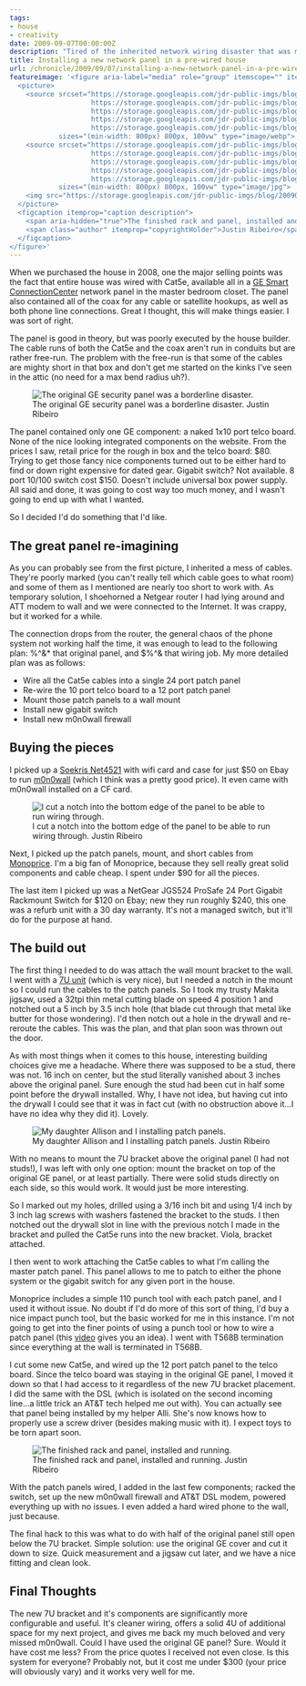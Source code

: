 ```yaml
---
tags:
- house
- creativity
date: 2009-09-07T00:00:00Z
description: "Tired of the inherited network wiring disaster that was my house panel, I decided it was a time for an upgrade."
title: Installing a new network panel in a pre-wired house
url: /chronicle/2009/09/07/installing-a-new-network-panel-in-a-pre-wired-house/
featureimage: '<figure aria-label="media" role="group" itemscope="" itemprop="associatedMedia" itemtype="http://schema.org/ImageObject">
  <picture>
    <source srcset="https://storage.googleapis.com/jdr-public-imgs/blog/20090907-wiring-house-04-640.webp 640w,
                    https://storage.googleapis.com/jdr-public-imgs/blog/20090907-wiring-house-04-800.webp 800w,
                    https://storage.googleapis.com/jdr-public-imgs/blog/20090907-wiring-house-04-1024.webp 1024w,
                    https://storage.googleapis.com/jdr-public-imgs/blog/20090907-wiring-house-04-1280.webp 1280w,
                    https://storage.googleapis.com/jdr-public-imgs/blog/20090907-wiring-house-04-1600.webp 1600w"
            sizes="(min-width: 800px) 800px, 100vw" type="image/webp">
    <source srcset="https://storage.googleapis.com/jdr-public-imgs/blog/20090907-wiring-house-04-640.jpg 640w,
                    https://storage.googleapis.com/jdr-public-imgs/blog/20090907-wiring-house-04-800.jpg 800w,
                    https://storage.googleapis.com/jdr-public-imgs/blog/20090907-wiring-house-04-1024.jpg 1024w,
                    https://storage.googleapis.com/jdr-public-imgs/blog/20090907-wiring-house-04-1280.jpg 1280w,
                    https://storage.googleapis.com/jdr-public-imgs/blog/20090907-wiring-house-04-1600.jpg 1600w"
            sizes="(min-width: 800px) 800px, 100vw" type="image/jpg">
    <img src="https://storage.googleapis.com/jdr-public-imgs/blog/20090907-wiring-house-04-800.jpg" alt="The finished rack and panel, installed and running.">
  </picture>
  <figcaption itemprop="caption description">
    <span aria-hidden="true">The finished rack and panel, installed and running.</span>
    <span class="author" itemprop="copyrightHolder">Justin Ribeiro</span>
  </figcaption>
</figure>'
---
```


When we purchased the house in 2008, one the major selling points was the fact that entire house was wired with Cat5e, available all in a <a href="http://www.gesecuritypro.com/NorthAmerica/GESmart/gesmart.cfm?PageID=10000">GE Smart ConnectionCenter</a> network panel in the master bedroom closet.  The panel also contained all of the coax for any cable or satellite hookups, as well as both phone line connections.  Great I thought, this will make things easier.  I was sort of right.

The panel is good in theory, but was poorly executed by the house builder. The cable runs of both the Cat5e and the coax aren't run in conduits but are rather free-run.  The problem with the free-run is that some of the cables are mighty short in that box and don't get me started on the kinks I've seen in the attic (no need for a max bend radius uh?).

<figure aria-label="media" role="group" itemscope="" itemprop="associatedMedia" itemtype="http://schema.org/ImageObject">
  <picture>
    <source srcset="https://storage.googleapis.com/jdr-public-imgs/blog/20090907-wiring-house-01-640.webp 640w,
                    https://storage.googleapis.com/jdr-public-imgs/blog/20090907-wiring-house-01-800.webp 800w,
                    https://storage.googleapis.com/jdr-public-imgs/blog/20090907-wiring-house-01-1024.webp 1024w,
                    https://storage.googleapis.com/jdr-public-imgs/blog/20090907-wiring-house-01-1280.webp 1280w,
                    https://storage.googleapis.com/jdr-public-imgs/blog/20090907-wiring-house-01-1600.webp 1600w"
            sizes="(min-width: 800px) 800px, 100vw" type="image/webp">
    <source srcset="https://storage.googleapis.com/jdr-public-imgs/blog/20090907-wiring-house-01-640.jpg 640w,
                    https://storage.googleapis.com/jdr-public-imgs/blog/20090907-wiring-house-01-800.jpg 800w,
                    https://storage.googleapis.com/jdr-public-imgs/blog/20090907-wiring-house-01-1024.jpg 1024w,
                    https://storage.googleapis.com/jdr-public-imgs/blog/20090907-wiring-house-01-1280.jpg 1280w,
                    https://storage.googleapis.com/jdr-public-imgs/blog/20090907-wiring-house-01-1600.jpg 1600w"
            sizes="(min-width: 800px) 800px, 100vw" type="image/jpg">
    <img src="https://storage.googleapis.com/jdr-public-imgs/blog/20090907-wiring-house-01-800.jpg" alt="The original GE security panel was a borderline disaster.">
  </picture>
  <figcaption itemprop="caption description">
    <span aria-hidden="true">The original GE security panel was a borderline disaster.</span>
    <span class="author" itemprop="copyrightHolder">Justin Ribeiro</span>
  </figcaption>
</figure>

The panel contained only one GE component: a naked 1x10 port telco board.  None of the nice looking integrated components on the website. From the prices I saw, retail price for the rough in box and the telco board: $80.  Trying to get those fancy nice components turned out to be either hard to find or down right expensive for dated gear.  Gigabit switch? Not available. 8 port 10/100 switch cost $150. Doesn't include universal box power supply.  All said and done, it was going to cost way too much money, and I wasn't going to end up with what I wanted.

So I decided I'd do something that I'd like.

## The great panel re-imagining

As you can probably see from the first picture, I inherited a mess of cables.  They're poorly marked (you can't really tell which cable goes to what room) and some of them as I mentioned are nearly too short to work with. As temporary solution, I shoehorned a Netgear router I had lying around and ATT modem to wall and we were connected to the Internet.  It was crappy, but it worked for a while.

The connection drops from the router, the general chaos of the phone system not working half the time, it was enough to lead to the following plan: %^&* that original panel, and $%^& that wiring job. My more detailed plan was as follows:

* Wire all the Cat5e cables into a single 24 port patch panel
* Re-wire the 10 port telco board to a 12 port patch panel
* Mount those patch panels to a wall mount
* Install new gigabit switch
* Install new m0n0wall firewall

## Buying the pieces

I picked up a <a href="http://bit.ly/SFAZ0">Soekris Net4521</a> with wifi card and case for just $50 on Ebay to run <a href="http://bit.ly/lzYhT">m0n0wall</a> (which I think was a pretty good price). It even came with m0n0wall installed on a CF card.

<figure aria-label="media" role="group" itemscope="" itemprop="associatedMedia" itemtype="http://schema.org/ImageObject">
  <picture>
    <source srcset="https://storage.googleapis.com/jdr-public-imgs/blog/20090907-wiring-house-02-640.webp 640w,
                    https://storage.googleapis.com/jdr-public-imgs/blog/20090907-wiring-house-02-800.webp 800w,
                    https://storage.googleapis.com/jdr-public-imgs/blog/20090907-wiring-house-02-1024.webp 1024w,
                    https://storage.googleapis.com/jdr-public-imgs/blog/20090907-wiring-house-02-1280.webp 1280w,
                    https://storage.googleapis.com/jdr-public-imgs/blog/20090907-wiring-house-02-1600.webp 1600w"
            sizes="(min-width: 800px) 800px, 100vw" type="image/webp">
    <source srcset="https://storage.googleapis.com/jdr-public-imgs/blog/20090907-wiring-house-02-640.jpg 640w,
                    https://storage.googleapis.com/jdr-public-imgs/blog/20090907-wiring-house-02-800.jpg 800w,
                    https://storage.googleapis.com/jdr-public-imgs/blog/20090907-wiring-house-02-1024.jpg 1024w,
                    https://storage.googleapis.com/jdr-public-imgs/blog/20090907-wiring-house-02-1280.jpg 1280w,
                    https://storage.googleapis.com/jdr-public-imgs/blog/20090907-wiring-house-02-1600.jpg 1600w"
            sizes="(min-width: 800px) 800px, 100vw" type="image/jpg">
    <img src="https://storage.googleapis.com/jdr-public-imgs/blog/20090907-wiring-house-02-800.jpg" alt="I cut a notch into the bottom edge of the panel to be able to run wiring through.">
  </picture>
  <figcaption itemprop="caption description">
    <span aria-hidden="true">I cut a notch into the bottom edge of the panel to be able to run wiring through.</span>
    <span class="author" itemprop="copyrightHolder">Justin Ribeiro</span>
  </figcaption>
</figure>

Next, I picked up the patch panels, mount, and short cables from <a href="https://www.monoprice.com">Monoprice</a>.  I'm a big fan of Monoprice, because they sell really great solid components and cable cheap.  I spent under $90 for all the pieces.

The last item I picked up was a NetGear JGS524 ProSafe 24 Port Gigabit Rackmount Switch for $120 on Ebay; new they run roughly $240, this one was a refurb unit with a 30 day warranty.  It's not a managed switch, but it'll do for the purpose at hand.

## The build out

The first thing I needed to do was attach the wall mount bracket to the wall.  I went with a <a href="http://www.monoprice.com/products/product.asp?c_id=105&cp_id=10516&cs_id=1051602&p_id=1003&seq=1&format=2">7U unit</a> (which is very nice), but I needed a notch in the mount so I could run the cables to the patch panels.  So I took my trusty Makita jigsaw, used a 32tpi thin metal cutting blade on speed 4 position 1 and notched out a 5 inch by 3.5 inch hole (that blade cut through that metal like butter for those wondering). I'd then notch out a hole in the drywall and re-reroute the cables.  This was the plan, and that plan soon was thrown out the door.

As with most things when it comes to this house, interesting building choices give me a headache. Where there was supposed to be a stud, there was not. 16 inch on center, but the stud literally vanished about 3 inches above the original panel. Sure enough the stud had been cut in half some point before the drywall installed.  Why, I have not idea, but having cut into the drywall I could see that it was in fact cut (with no obstruction above it...I have no idea why they did it).  Lovely.

<figure aria-label="media" role="group" itemscope="" itemprop="associatedMedia" itemtype="http://schema.org/ImageObject">
  <picture>
    <source srcset="https://storage.googleapis.com/jdr-public-imgs/blog/20090907-wiring-house-03-640.webp 640w,
                    https://storage.googleapis.com/jdr-public-imgs/blog/20090907-wiring-house-03-800.webp 800w,
                    https://storage.googleapis.com/jdr-public-imgs/blog/20090907-wiring-house-03-1024.webp 1024w,
                    https://storage.googleapis.com/jdr-public-imgs/blog/20090907-wiring-house-03-1280.webp 1280w,
                    https://storage.googleapis.com/jdr-public-imgs/blog/20090907-wiring-house-03-1600.webp 1600w"
            sizes="(min-width: 800px) 800px, 100vw" type="image/webp">
    <source srcset="https://storage.googleapis.com/jdr-public-imgs/blog/20090907-wiring-house-03-640.jpg 640w,
                    https://storage.googleapis.com/jdr-public-imgs/blog/20090907-wiring-house-03-800.jpg 800w,
                    https://storage.googleapis.com/jdr-public-imgs/blog/20090907-wiring-house-03-1024.jpg 1024w,
                    https://storage.googleapis.com/jdr-public-imgs/blog/20090907-wiring-house-03-1280.jpg 1280w,
                    https://storage.googleapis.com/jdr-public-imgs/blog/20090907-wiring-house-03-1600.jpg 1600w"
            sizes="(min-width: 800px) 800px, 100vw" type="image/jpg">
    <img src="https://storage.googleapis.com/jdr-public-imgs/blog/20090907-wiring-house-03-800.jpg" alt="My daughter Allison and I installing patch panels.">
  </picture>
  <figcaption itemprop="caption description">
    <span aria-hidden="true">My daughter Allison and I installing patch panels.</span>
    <span class="author" itemprop="copyrightHolder">Justin Ribeiro</span>
  </figcaption>
</figure>

With no means to mount the 7U bracket above the original panel (I had not studs!), I was left with only one option: mount the bracket on top of the original GE panel, or at least partially.  There were solid studs directly on each side, so this would work.  It would just be more interesting.

So I marked out my holes, drilled using a 3/16 inch bit and using 1/4 inch by 3 inch lag screws with washers fastened the bracket to the studs. I then notched out the drywall slot in line with the previous notch I made in the bracket and pulled the Cat5e runs into the new bracket. Viola, bracket attached.

I then went to work attaching the Cat5e cables to what I'm calling the master patch panel.  This panel allows to me to patch to either the phone system or the gigabit switch for any given port in the house.

Monoprice includes a simple 110 punch tool with each patch panel, and I used it without issue.  No doubt if I'd do more of this sort of thing, I'd buy a nice impact punch tool, but the basic worked for me in this instance. I'm not going to get into the finer points of using a punch tool or how to wire a patch panel (this <a href="http://www.youtube.com/watch?v=3wdDRtGLiow">video</a> gives you an idea). I went with T568B termination since everything at the wall is terminated in T568B.

I cut some new Cat5e, and wired up the 12 port patch panel to the telco board. Since the telco board was staying in the original GE panel, I moved it down so that I had access to it regardless of the new 7U bracket placement. I did the same with the DSL (which is isolated on the second incoming line...a little trick an AT&T tech helped me out with). You can actually see that panel being installed by my helper Alli.  She's now knows how to properly use a screw driver (besides making music with it). I expect toys to be torn apart soon.

<figure aria-label="media" role="group" itemscope="" itemprop="associatedMedia" itemtype="http://schema.org/ImageObject">
  <picture>
    <source srcset="https://storage.googleapis.com/jdr-public-imgs/blog/20090907-wiring-house-04-640.webp 640w,
                    https://storage.googleapis.com/jdr-public-imgs/blog/20090907-wiring-house-04-800.webp 800w,
                    https://storage.googleapis.com/jdr-public-imgs/blog/20090907-wiring-house-04-1024.webp 1024w,
                    https://storage.googleapis.com/jdr-public-imgs/blog/20090907-wiring-house-04-1280.webp 1280w,
                    https://storage.googleapis.com/jdr-public-imgs/blog/20090907-wiring-house-04-1600.webp 1600w"
            sizes="(min-width: 800px) 800px, 100vw" type="image/webp">
    <source srcset="https://storage.googleapis.com/jdr-public-imgs/blog/20090907-wiring-house-04-640.jpg 640w,
                    https://storage.googleapis.com/jdr-public-imgs/blog/20090907-wiring-house-04-800.jpg 800w,
                    https://storage.googleapis.com/jdr-public-imgs/blog/20090907-wiring-house-04-1024.jpg 1024w,
                    https://storage.googleapis.com/jdr-public-imgs/blog/20090907-wiring-house-04-1280.jpg 1280w,
                    https://storage.googleapis.com/jdr-public-imgs/blog/20090907-wiring-house-04-1600.jpg 1600w"
            sizes="(min-width: 800px) 800px, 100vw" type="image/jpg">
    <img src="https://storage.googleapis.com/jdr-public-imgs/blog/20090907-wiring-house-04-800.jpg" alt="The finished rack and panel, installed and running.">
  </picture>
  <figcaption itemprop="caption description">
    <span aria-hidden="true">The finished rack and panel, installed and running.</span>
    <span class="author" itemprop="copyrightHolder">Justin Ribeiro</span>
  </figcaption>
</figure>

With the patch panels wired, I added in the last few components; racked the switch, set up the new m0n0wall firewall and AT&T DSL modem, powered everything up with no issues.  I even added a hard wired phone to the wall, just because.

The final hack to this was what to do with half of the original panel still open below the 7U bracket. Simple solution: use the original GE cover and cut it down to size. Quick measurement and a jigsaw cut later, and we have a nice fitting and clean look.

## Final Thoughts

The new 7U bracket and it's components are significantly more configurable and useful.  It's cleaner wiring, offers a solid 4U of additional space for my next project, and gives me back my much beloved and very missed m0n0wall.  Could I have used the original GE panel?  Sure.  Would it have cost me less?  From the price quotes I received not even close.  Is this system for everyone?  Probably not, but it cost me under $300 (your price will obviously vary) and it works very well for me.
